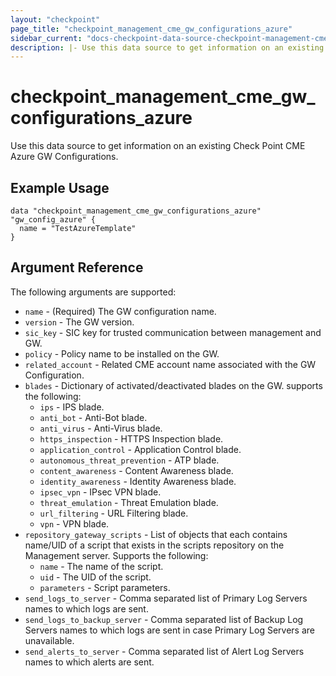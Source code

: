 ```yaml
---
layout: "checkpoint"
page_title: "checkpoint_management_cme_gw_configurations_azure"
sidebar_current: "docs-checkpoint-data-source-checkpoint-management-cme-gw-configurations-azure"
description: |- Use this data source to get information on an existing Check Point CME Azure GW Configurations.
---
```


# checkpoint_management_cme_gw_configurations_azure

Use this data source to get information on an existing Check Point CME Azure GW Configurations.

## Example Usage

```hcl
data "checkpoint_management_cme_gw_configurations_azure" "gw_config_azure" {
  name = "TestAzureTemplate"
}
```

## Argument Reference

The following arguments are supported:

* `name` - (Required) The GW configuration name.
* `version` - The GW version.
* `sic_key` - SIC key for trusted communication between management and GW.
* `policy` - Policy name to be installed on the GW.
* `related_account` - Related CME account name associated with the GW Configuration.
* `blades` - Dictionary of activated/deactivated blades on the GW. supports the following:
  * `ips` - IPS blade.
  * `anti_bot` - Anti-Bot blade.
  * `anti_virus` - Anti-Virus blade.
  * `https_inspection` - HTTPS Inspection blade.
  * `application_control` - Application Control blade.
  * `autonomous_threat_prevention` - ATP blade.
  * `content_awareness` - Content Awareness blade.
  * `identity_awareness` - Identity Awareness blade.
  * `ipsec_vpn` - IPsec VPN blade.
  * `threat_emulation` - Threat Emulation blade.
  * `url_filtering` - URL Filtering blade.
  * `vpn` - VPN blade.
* `repository_gateway_scripts` - List of objects that each contains name/UID of a script that exists in the scripts repository on the Management server. Supports the following:
    * `name` - The name of the script.
    * `uid` - The UID of the script.
    * `parameters` - Script parameters.
* `send_logs_to_server` - Comma separated list of Primary Log Servers names to which logs are sent.
* `send_logs_to_backup_server` - Comma separated list of Backup Log Servers names to which logs are sent in case Primary Log Servers are unavailable.
* `send_alerts_to_server` - Comma separated list of Alert Log Servers names to which alerts are sent.
